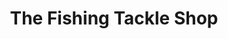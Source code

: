 ---
title: "The Fishing Tackle Shop"
url: /warner-beach/the-fishing-tackle-shop/
shop: convenience
---